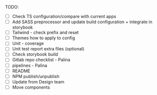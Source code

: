 TODO:
- [ ] Check TS configuration/compare with current apps
- [ ] Add SASS preprocessor and update build configuration + integrate in storybook
- [ ] Tailwind - check prefix and reset
- [ ] Themes how to apply to config
- [ ] Unit - coverage
- [ ] Unit test report extra files (optional)
- [ ] Check storybook build
- [ ] Gitlab repo checklist - Palina
- [ ] pipelines - Palina
- [ ] README
- [ ] NPM publish/unpublish
- [ ] Update from Design team
- [ ] Move components
